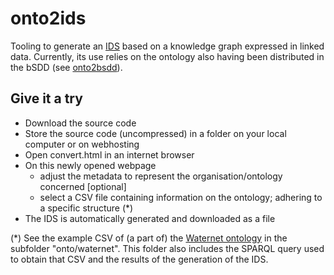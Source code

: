 # onto2ids
Tooling to generate an [IDS](https://github.com/buildingSMART/IDS/) based on a knowledge graph expressed in linked data.
Currently, its use relies on the ontology also having been distributed in the bSDD (see [onto2bsdd](https://github.com/ssstolk/onto2bsdd)).

## Give it a try
* Download the source code
* Store the source code (uncompressed) in a folder on your local computer or on webhosting
* Open convert.html in an internet browser
* On this newly opened webpage
  * adjust the metadata to represent the organisation/ontology concerned [optional]
  * select a CSV file containing information on the ontology; adhering to a specific structure (*)
* The IDS is automatically generated and downloaded as a file

(*) See the example CSV of (a part of) the [Waternet ontology](https://otl.waternet.nl) in the subfolder "onto/waternet". This folder also includes the SPARQL query used to obtain that CSV and the results of the generation of the IDS.
